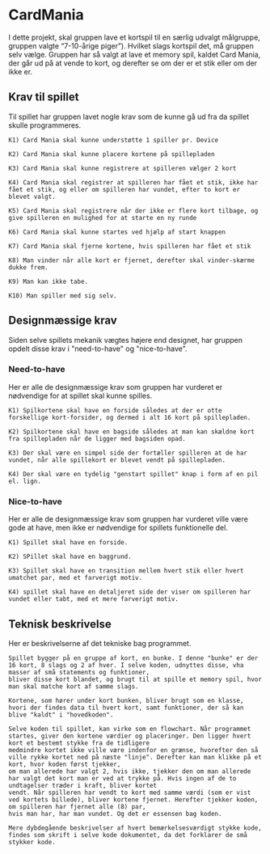 # CardMania
I dette projekt, skal gruppen lave et kortspil til en særlig udvalgt målgruppe, gruppen valgte “7-10-årige piger”). Hvilket slags kortspil det, må gruppen selv vælge. Gruppen har så valgt at lave et memory spil, kaldet Card Mania, der går ud på at vende to kort, og derefter se om der er et stik eller om der ikke er. 

## Krav til spillet
Til spillet har gruppen lavet nogle krav som de kunne gå ud fra da spillet skulle programmeres.

```
K1) Card Mania skal kunne understøtte 1 spiller pr. Device

K2) Card Mania skal kunne placere kortene på spillepladen

K3) Card Mania skal kunne registrere at spilleren vælger 2 kort 

K4) Card Mania skal registrer at spilleren har fået et stik, ikke har fået et stik, og eller om spilleren har vundet, efter to kort er blevet valgt.

K5) Card Mania skal registrere når der ikke er flere kort tilbage, og give spilleren en mulighed for at starte en ny runde

K6) Card Mania skal kunne startes ved hjælp af start knappen

K7) Card Mania skal fjerne kortene, hvis spilleren har fået et stik

K8) Man vinder når alle kort er fjernet, derefter skal vinder-skærme dukke frem.

K9) Man kan ikke tabe.

K10) Man spiller med sig selv.
```

## Designmæssige krav

Siden selve spillets mekanik vægtes højere end designet, har gruppen opdelt disse krav i "need-to-have" og "nice-to-have". 

### Need-to-have
Her er alle de designmæssige krav som gruppen har vurderet er nødvendige for at spillet skal kunne spilles.
```
K1) Spilkortene skal have en forside således at der er otte forskellige kort-forsider, og dermed i alt 16 kort på spillepladen.

K2) Spilkortene skal have en bagside således at man kan skældne kort fra spillepladen når de ligger med bagsiden opad.

K3) Der skal være en simpel side der fortæller spilleren at de har vundet, når alle spillekort er blevet vendt på spillepladen.

K4) Der skal være en tydelig "genstart spillet" knap i form af en pil el. lign.
```

### Nice-to-have
Her er alle de designmæssige krav som gruppen har vurderet ville være gode at have, men ikke er nødvendige for spillets funktionelle del.
```
K1) Spillet skal have en forside.

K2) SPillet skal have en baggrund.

K3) Spillet skal have en transition mellem hvert stik eller hvert umatchet par, med et farverigt motiv.

K4) spillet skal have en detaljeret side der viser om spilleren har vundet eller tabt, med et mere farverigt motiv.
```
## Teknisk beskrivelse
Her er beskrivelserne af det tekniske bag programmet.
```
Spillet bygger på en gruppe af kort, en bunke. I denne "bunke" er der 16 kort, 8 slags og 2 af hver. I selve koden, udnyttes disse, vha masser af små statements og funktioner,
bliver disse kort blandet, og brugt til at spille et memory spil, hvor man skal matche kort af samme slags.

Kortene, som hører under kort bunken, bliver brugt som en klasse, hvori der findes data til hvert kort, samt funktioner, der så kan blive "kaldt" i "hovedkoden".

Selve koden til spillet, kan virke som en flowchart. Når programmet startes, giver den kortene værdier og placeringer. Den ligger hvert kort et bestemt stykke fra de tidligere
medmindre kortet ikke ville være indenfor en grænse, hvorefter den så ville rykke kortet ned på næste "linje". Derefter kan man klikke på et kort, hvor koden først tjekker,
om man allerede har valgt 2, hvis ikke, tjekker den om man allerede har valgt det kort man er ved at trykke på. Hvis ingen af de to undtagelser træder i kraft, bliver kortet
vendt. Når spilleren har vendt to kort med samme værdi (som er vist ved kortets billede), bliver kortene fjernet. Herefter tjekker koden, om spilleren har fjernet alle (8) par,
hvis man har, har man vundet. Og det er essensen bag koden.

Mere dybdegående beskrivelser af hvert bemærkelsesværdigt stykke kode, findes som skrift i selve kode dokumentet, da det forklarer de små stykker kode.
